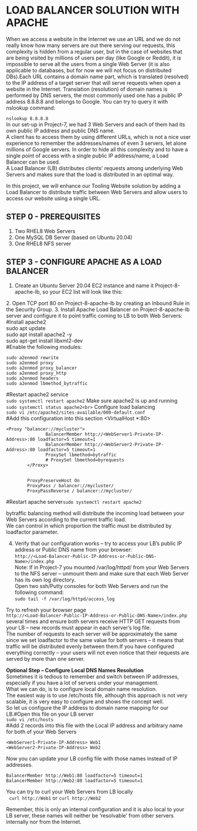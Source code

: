 # LOAD BALANCER SOLUTION WITH APACHE <br>

When we access a website in the Internet we use an URL and we do not really know how many servers are out there serving our requests, this complexity is hidden from a regular user, but in the case of websites that are being visited by millions of users per day (like Google or Reddit), it is impossible to serve all the users from a single Web Server (it is also applicable to databases, but for now we will not focus on distributed DBs).Each URL contains a domain name part, which is translated (resolved) to the IP address of a target server that will serve requests when open a website in the Internet. Translation (resolution) of domain names is performed by DNS servers, the most commonly used one has a public IP address 8.8.8.8 and belongs to Google. You can try to query it with nslookup command:

`nslookup 8.8.8.8`<br>
In our set-up in Project-7, we had 3 Web Servers and each of them had its own public IP address and public DNS name. <br>A client has to access them by using different URLs, which is not a nice user experience to remember the addresses/names of even 3 servers, let alone millions of Google servers. In order to hide all this complexity and to have a single point of access with a single public IP address/name, a Load Balancer can be used. <br>A Load Balancer (LB) distributes clients’ requests among underlying Web Servers and makes sure that the load is distributed in an optimal way.<br>

In this project, we will enhance our Tooling Website solution by adding a Load Balancer to distribute traffic between Web Servers and allow users to access our website using a single URL. <br>

## STEP 0 - PREREQUISITES
1. Two RHEL8 Web Servers
2. One MySQL DB Server (based on Ubuntu 20.04)
3. One RHEL8 NFS server

## STEP 3 - CONFIGURE APACHE AS A LOAD BALANCER
1. Create an Ubuntu Server 20.04 EC2 instance and name it Project-8-apache-lb, so your EC2 list will look like this:





2. Open TCP port 80 on Project-8-apache-lb by creating an Inbound Rule in the Security Group.
3. Install Apache Load Balancer on Project-8-apache-lb server and configure it to point traffic coming to LB to both Web Servers:<br>
#Install apache2 <br>sudo apt update <br>
sudo apt install apache2 -y <br>
sudo apt-get install libxml2-dev <br>
#Enable the following modules: <br>
```
sudo a2enmod rewrite 
sudo a2enmod proxy 
sudo a2enmod proxy_balancer 
sudo a2enmod proxy_http 
sudo a2enmod headers 
sudo a2enmod lbmethod_bytraffic 
```
#Restart apache2 service <br>
`sudo systemctl restart apache2`
Make sure apache2 is up and running <br>
`sudo systemctl status apache2<br>`
Configure load balancing <br>
`sudo vi /etc/apache2/sites-available/000-default.conf` <br>
#Add this configuration into this section <VirtualHost *:80>  </VirtualHost>

```
<Proxy "balancer://mycluster">
               BalancerMember http://<WebServer1-Private-IP-Address>:80 loadfactor=5 timeout=1
               BalancerMember http://<WebServer2-Private-IP-Address>:80 loadfactor=5 timeout=1
               ProxySet lbmethod=bytraffic
               # ProxySet lbmethod=byrequests
        </Proxy>


        ProxyPreserveHost On
        ProxyPass / balancer://mycluster/
        ProxyPassReverse / balancer://mycluster/
```

#Restart apache server`sudo systemctl restart apache2`

bytraffic balancing method will distribute the incoming load between your Web Servers according to the current traffic load. <br>
We can control in which proportion the traffic must be distributed by loadfactor parameter. <br>

4. Verify that our configuration works – try to access your LB’s public IP address or Public DNS name from your browser:<br>
`http://<Load-Balancer-Public-IP-Address-or-Public-DNS-Name>/index.php` <br>
Note: If in Project-7 you mounted /var/log/httpd/ from your Web Servers to the NFS server – unmount them and make sure that each Web Server has its own log directory.<br>
Open two ssh/Putty consoles for both Web Servers and run the following command:<br>
`sudo tail -f /var/log/httpd/access_log`<br>

Try to refresh your browser page <br>
`http://<Load-Balancer-Public-IP-Address-or-Public-DNS-Name>/index.php` several times and ensure both servers receive HTTP GET requests from your LB – new records must appear in each server’s log file. <br>The number of requests to each server will be approximately the same since we set loadfactor to the same value for both servers – it means that traffic will be distributed evenly between them.If you have configured everything correctly – your users will not even notice that their requests are served by more than one server. <br>

**Optional Step – Configure Local DNS Names Resolution**<br>Sometimes it is tedious to remember and switch between IP addresses, especially if you have a lot of servers under your management.<br>What we can do, is to configure local domain name resolution.<br>
The easiest way is to use /etc/hosts file, although this approach is not very scalable, it is very easy to configure and shows the concept well. <br>
So let us configure the IP address to domain name mapping for our LB.#Open this file on your LB server <br>
`sudo vi /etc/hosts`<br>
#Add 2 records into this file with the Local IP address and arbitrary name for both of your Web Servers
```
<WebServer1-Private-IP-Address> Web1
<WebServer2-Private-IP-Address> Web2
```
Now you can update your LB config file with those names instead of IP addresses.
```
BalancerMember http://Web1:80 loadfactor=5 timeout=1
BalancerMember http://Web2:80 loadfactor=5 timeout=1
```
You can try to curl your Web Servers from LB locally<br> 
`curl http://Web1` or `curl http://Web2`<br>

Remember, this is only an internal configuration and it is also local to your LB server, these names will neither be ‘resolvable’ from other servers internally nor from the Internet.<br>
